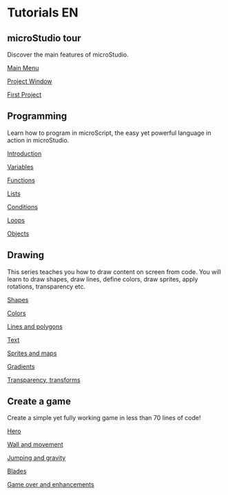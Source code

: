 # Tutorials EN

## microStudio tour

Discover the main features of microStudio.

[Main Menu](/tutorials/en/tour/1_menu.md)

[Project Window](/tutorials/en/tour/2_project.md)

[First Project](/tutorials/en/tour/3_first_project.md)


## Programming

Learn how to program in microScript, the easy yet powerful language in action in microStudio.

[Introduction](/tutorials/en/programming/1_intro.md)

[Variables](/tutorials/en/programming/2_variables.md)

[Functions](/tutorials/en/programming/3_functions.md)

[Lists](/tutorials/en/programming/4_lists.md)

[Conditions](/tutorials/en/programming/5_conditions.md)

[Loops](/tutorials/en/programming/6_loops.md)

[Objects](/tutorials/en/programming/7_objects.md)

## Drawing

This series teaches you how to draw content on screen from code. You will learn to draw shapes, draw lines, define colors, draw sprites, apply rotations, transparency etc.

[Shapes](/tutorials/en/drawing/1_shapes.md)

[Colors](/tutorials/en/drawing/2_colors.md)

[Lines and polygons](/tutorials/en/drawing/3_lines.md)

[Text](/tutorials/en/drawing/4_text.md)

[Sprites and maps](/tutorials/en/drawing/5_sprites.md)

[Gradients](/tutorials/en/drawing/6_gradients.md)

[Transparency, transforms](/tutorials/en/drawing/7_transforms.md)



## Create a game

Create a simple yet fully working game in less than 70 lines of code!

[Hero](/tutorials/en/game/1_hero.md)

[Wall and movement](/tutorials/en/game/2_wall.md)

[Jumping and gravity](/tutorials/en/game/3_jump.md)

[Blades](/tutorials/en/game/4_blades.md)

[Game over and enhancements](/tutorials/en/game/5_gameloop.md)
